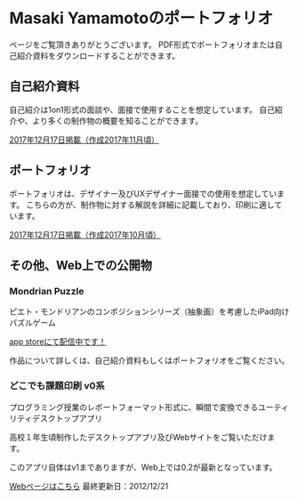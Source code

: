# Masaki Yamamotoのポートフォリオ

ページをご覧頂きありがとうございます。
PDF形式でポートフォリオまたは自己紹介資料をダウンロードすることができます。


## 自己紹介資料

自己紹介は1on1形式の面談や、面接で使用することを想定しています。
自己紹介や、より多くの制作物の概要を知ることができます。

[2017年12月17日掲載（作成2017年11月頃）](/self_introduction/MasakiYamamoto_1061218.pdf)

## ポートフォリオ

ポートフォリオは、デザイナー及びUXデザイナー面接での使用を想定しています。
こちらの方が、制作物に対する解説を詳細に記載しており、印刷に適しています。


[2017年12月17日掲載（作成2017年10月頃）](/portfolio/MasakiYamamoto_10610261740.pdf)

## その他、Web上での公開物

### Mondrian Puzzle

ピエト・モンドリアンのコンポジションシリーズ（抽象画）を考慮したiPad向けパズルゲーム

[app storeにて配信中です！](https://itunes.apple.com/us/app/mondrian-puzzle/id1217719389?mt=8)

作品について詳しくは、自己紹介資料もしくはポートフォリオをご覧ください。

### どこでも課題印刷 v0系

プログラミング授業のレポートフォーマット形式に、瞬間で変換できるユーティリティデスクトップアプリ

高校１年生頃制作したデスクトップアプリ及びWebサイトをご覧いただけます。

このアプリ自体はv1までありますが、Web上では0.2が最新となっています。

[Webページはこちら](https://mayagalaxynet.jimdo.com/%E3%81%A9%E3%81%93%E3%81%A7%E3%82%82%E8%AA%B2%E9%A1%8C%E5%8D%B0%E5%88%B7/) 最終更新日：2012/12/21

